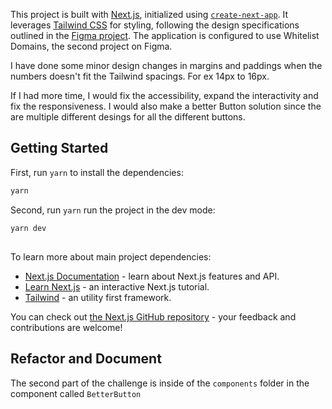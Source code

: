 This project is built with [Next.js](https://nextjs.org), initialized using [`create-next-app`](https://nextjs.org/docs/app/api-reference/cli/create-next-app). It leverages [Tailwind CSS](https://tailwindcss.com/) for styling, following the design specifications outlined in the [Figma project](https://www.figma.com/design/x929imz6B6bpgqY3KecpHM/Candidate-test?node-id=0-1&p=f&t=PJyzMfGDCSUcXttu-0). The application is configured to use Whitelist Domains, the second project on Figma.

I have done some minor design changes in margins and paddings when the numbers doesn't fit the Tailwind spacings. For ex 14px to 16px.

If I had more time, I would fix the accessibility, expand the interactivity and fix the responsiveness.
I would also make a better Button solution since the are multiple different desings for all the different buttons.

## Getting Started

First, run `yarn` to install the dependencies:

```bash
yarn
```

Second, run `yarn` run the project in the dev mode:

```bash
yarn dev
```

##

To learn more about main project dependencies:

- [Next.js Documentation](https://nextjs.org/docs) - learn about Next.js features and API.
- [Learn Next.js](https://nextjs.org/learn) - an interactive Next.js tutorial.
- [Tailwind](https://tailwindcss.com/) - an utility first framework.

You can check out [the Next.js GitHub repository](https://github.com/vercel/next.js) - your feedback and contributions are welcome!

## Refactor and Document

The second part of the challenge is inside of the `components` folder in the component called `BetterButton`
